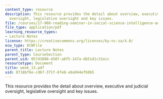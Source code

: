 ```yaml
---
content_type: resource
description: This resource provides the detail about overview, executive and judicial
  oversight, legislative oversight and key issues.
file: /courses/17-908-reading-seminar-in-social-science-intelligence-and-national-security-fall-2005/0718bf6ecdb7371f6fe8a9a944efb9b5_week_13.pdf
file_type: application/pdf
learning_resource_types:
- Lecture Notes
license: https://creativecommons.org/licenses/by-nc-sa/4.0/
ocw_type: OCWFile
parent_title: Lecture Notes
parent_type: CourseSection
parent_uid: 057d3880-4507-a8f5-247a-db51d1c31ecc
resourcetype: Document
title: week_13.pdf
uid: 0718bf6e-cdb7-371f-6fe8-a9a944efb9b5
---
```

This resource provides the detail about overview, executive and judicial oversight, legislative oversight and key issues.